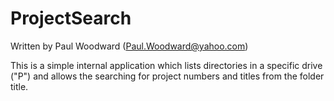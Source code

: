 ProjectSearch
=============

Written by Paul Woodward (Paul.Woodward@yahoo.com)

This is a simple internal application which lists directories in a specific drive ("P") and allows the searching for project numbers and titles from the folder title.
